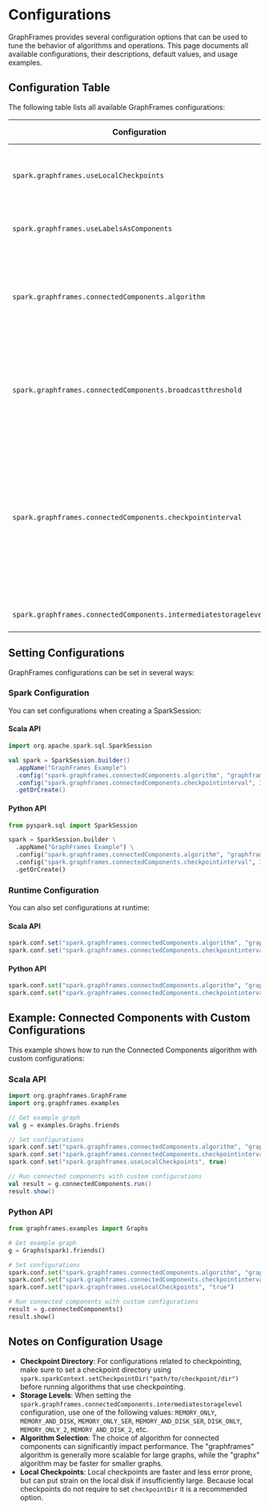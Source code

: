 # Configurations

GraphFrames provides several configuration options that can be used to tune the behavior of algorithms and operations. This page documents all available configurations, their descriptions, default values, and usage examples.

## Configuration Table

The following table lists all available GraphFrames configurations:

| Configuration | Description | Default Value | Since Version |
|---------------|-------------|---------------|---------------|
| `spark.graphframes.useLocalCheckpoints` | Tells the connected components algorithm to use local checkpoints. If set to "true", iterative algorithm will use the checkpointing mechanism to the persistent storage. Local checkpoints are faster but can make the whole job less prone to errors. | `false` | 0.9.3 |
| `spark.graphframes.useLabelsAsComponents` | Tells the connected components algorithm to use labels as components in the output DataFrame. If set to "false", randomly generated labels with the data type LONG will returned. | Optional (default: `true`) | 0.9.0 |
| `spark.graphframes.connectedComponents.algorithm` | Sets the connected components algorithm to use. Supported algorithms: <br>- "graphframes": Uses alternating large star and small star iterations proposed in [Connected Components in MapReduce and Beyond](http://dx.doi.org/10.1145/2670979.2670997) with skewed join optimization. <br>- "graphx": Converts the graph to a GraphX graph and then uses the connected components implementation in GraphX. | Optional (default: `graphframes`) | 0.9.0 |
| `spark.graphframes.connectedComponents.broadcastthreshold` | Sets broadcast threshold in propagating component assignments. If a node degree is greater than this threshold at some iteration, its component assignment will be collected and then broadcasted back to propagate the assignment to its neighbors. Otherwise, the assignment propagation is done by a normal Spark join. This parameter is only used when the algorithm is set to "graphframes". | Optional (default: `1000000`) | 0.9.0 |
| `spark.graphframes.connectedComponents.checkpointinterval` | Sets checkpoint interval in terms of number of iterations. Checkpointing regularly helps recover from failures, clean shuffle files, shorten the lineage of the computation graph, and reduce the complexity of plan optimization. As of Spark 2.0, the complexity of plan optimization would grow exponentially without checkpointing. Hence, disabling or setting longer-than-default checkpoint intervals are not recommended. Checkpoint data is saved under `org.apache.spark.SparkContext.getCheckpointDir` with prefix "connected-components". If the checkpoint directory is not set, this throws a `java.io.IOException`. Set a nonpositive value to disable checkpointing. This parameter is only used when the algorithm is set to "graphframes". | Optional (default: `2`) | 0.9.0 |
| `spark.graphframes.connectedComponents.intermediatestoragelevel` | Sets storage level for intermediate datasets that require multiple passes. | Optional (default: `MEMORY_AND_DISK`) | 0.9.0 |

## Setting Configurations

GraphFrames configurations can be set in several ways:

### Spark Configuration

You can set configurations when creating a SparkSession:

#### Scala API

```scala
import org.apache.spark.sql.SparkSession

val spark = SparkSession.builder()
  .appName("GraphFrames Example")
  .config("spark.graphframes.connectedComponents.algorithm", "graphframes")
  .config("spark.graphframes.connectedComponents.checkpointinterval", 3)
  .getOrCreate()
```

#### Python API

```python
from pyspark.sql import SparkSession

spark = SparkSession.builder \
  .appName("GraphFrames Example") \
  .config("spark.graphframes.connectedComponents.algorithm", "graphframes") \
  .config("spark.graphframes.connectedComponents.checkpointinterval", 3) \
  .getOrCreate()
```

### Runtime Configuration

You can also set configurations at runtime:

#### Scala API

```scala
spark.conf.set("spark.graphframes.connectedComponents.algorithm", "graphframes")
spark.conf.set("spark.graphframes.connectedComponents.checkpointinterval", 3)
```

#### Python API
```python
spark.conf.set("spark.graphframes.connectedComponents.algorithm", "graphframes")
spark.conf.set("spark.graphframes.connectedComponents.checkpointinterval", 3)
```

## Example: Connected Components with Custom Configurations

This example shows how to run the Connected Components algorithm with custom configurations:

### Scala API

```scala
import org.graphframes.GraphFrame
import org.graphframes.examples

// Get example graph
val g = examples.Graphs.friends

// Set configurations
spark.conf.set("spark.graphframes.connectedComponents.algorithm", "graphframes")
spark.conf.set("spark.graphframes.connectedComponents.checkpointinterval", 3)
spark.conf.set("spark.graphframes.useLocalCheckpoints", true)

// Run connected components with custom configurations
val result = g.connectedComponents.run()
result.show()
```

### Python API

```python
from graphframes.examples import Graphs

# Get example graph
g = Graphs(spark).friends()

# Set configurations
spark.conf.set("spark.graphframes.connectedComponents.algorithm", "graphframes")
spark.conf.set("spark.graphframes.connectedComponents.checkpointinterval", 3)
spark.conf.set("spark.graphframes.useLocalCheckpoints", "true")

# Run connected components with custom configurations
result = g.connectedComponents()
result.show()
```

## Notes on Configuration Usage

- **Checkpoint Directory**: For configurations related to checkpointing, make sure to set a checkpoint directory using `spark.sparkContext.setCheckpointDir("path/to/checkpoint/dir")` before running algorithms that use checkpointing.
- **Storage Levels**: When setting the `spark.graphframes.connectedComponents.intermediatestoragelevel` configuration, use one of the following values: `MEMORY_ONLY`, `MEMORY_AND_DISK`, `MEMORY_ONLY_SER`, `MEMORY_AND_DISK_SER`, `DISK_ONLY`, `MEMORY_ONLY_2`, `MEMORY_AND_DISK_2`, etc.
- **Algorithm Selection**: The choice of algorithm for connected components can significantly impact performance. The "graphframes" algorithm is generally more scalable for large graphs, while the "graphx" algorithm may be faster for smaller graphs.
- **Local Checkpoints**: Local checkpoints are faster and less error prone, but can put strain on the local disk if insufficiently large. Because local checkpoints do not require to set `checkpointDir` it is a recommended option.
